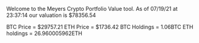 Welcome to the Meyers Crypto Portfolio Value tool. 
As of 07/19/21 at 23:37:14 our valuation is $78356.54 

BTC Price = $29757.21
 ETH Price = $1736.42
BTC Holdings = 1.06BTC
 ETH holdings = 26.960005962ETH 
